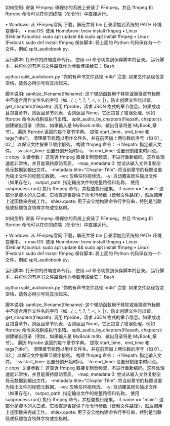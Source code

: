  

如何使用:
安装 FFmpeg:
确保你的系统上安装了 FFmpeg，并且 ffmpeg 和 ffprobe 命令可以在你的终端（命令行）中直接运行。

• Windows: 从 FFmpeg官网 下载，解压并将 bin 目录添加到系统的 PATH 环境变量中。
• macOS: 使用 Homebrew: brew install ffmpeg
• Linux (Debian/Ubuntu): sudo apt update && sudo apt install ffmpeg
• Linux (Fedora): sudo dnf install ffmpeg
保存脚本: 将上面的 Python 代码保存为一个文件，例如 split_audiobook.py。

运行脚本:
打开你的终端或命令行。
使用 cd 命令切换到保存脚本的目录。
运行脚本，并将你的有声书文件路径作为参数传递给它：
Bash

python split_audiobook.py "你的有声书文件路径.m4b"
注意: 如果文件路径包含空格，请务必用引号将其括起来。

脚本说明:
sanitize_filename(filename): 这个辅助函数用于移除或替换章节标题中不适合用作文件名的字符（如 , /, :, *, ?, ", <, >, |），防止创建文件时出错。
get_chapters(filepath): 调用 ffprobe，请求 JSON 格式的章节信息。如果成功且包含章节，则返回章节列表，否则返回 None。它还包含了错误处理，例如 ffprobe 命令未找到或执行出错。
split_audio_by_chapters(filepath, chapters):
创建输出目录（例如，如果输入是 MyBook.m4b，输出目录将是 MyBook_章节）。
遍历 ffprobe 返回的每个章节字典。
提取 start_time、end_time 和 tags['title']。
清理章节标题以用作文件名，并在前面加上两位数的序号（如 01_, 02_）以保证文件按章节顺序排列。
构建 ffmpeg 命令：
-i filepath: 指定输入文件。
-ss start_time: 设置分割开始时间。
-to end_time: 设置分割结束时间点。
-c copy: 关键参数！ 这告诉 ffmpeg 直接复制音频流，不进行重新编码。这样处理速度非常快，并且能保持原始音质。
-map_metadata 0: 尝试从输入文件复制全局元数据到输出文件。
-metadata title="Chapter Title": 将当前章节的标题设置为输出文件的标题元数据。
-vn: 忽略任何视频流。
-y: 自动覆盖同名输出文件（如果存在）。
output_path: 指定输出文件的完整路径和名称。
使用 subprocess.run() 执行 ffmpeg 命令，并检查执行结果。
if name == "main": 这部分是脚本的入口点。它检查是否提供了命令行参数（音频文件路径），然后调用上述函数来完成工作。
shlex.quote: 用于安全地构建命令行字符串，特别是当路径或标题包含特殊字符或空格时。
  

如何使用:
安装 FFmpeg:
确保你的系统上安装了 FFmpeg，并且 ffmpeg 和 ffprobe 命令可以在你的终端（命令行）中直接运行。

• Windows: 从 FFmpeg官网 下载，解压并将 bin 目录添加到系统的 PATH 环境变量中。
• macOS: 使用 Homebrew: brew install ffmpeg
• Linux (Debian/Ubuntu): sudo apt update && sudo apt install ffmpeg
• Linux (Fedora): sudo dnf install ffmpeg
保存脚本: 将上面的 Python 代码保存为一个文件，例如 split_audiobook.py。

运行脚本:
打开你的终端或命令行。
使用 cd 命令切换到保存脚本的目录。
运行脚本，并将你的有声书文件路径作为参数传递给它：
Bash

python split_audiobook.py "你的有声书文件路径.m4b"
注意: 如果文件路径包含空格，请务必用引号将其括起来。

脚本说明:
sanitize_filename(filename): 这个辅助函数用于移除或替换章节标题中不适合用作文件名的字符（如 , /, :, *, ?, ", <, >, |），防止创建文件时出错。
get_chapters(filepath): 调用 ffprobe，请求 JSON 格式的章节信息。如果成功且包含章节，则返回章节列表，否则返回 None。它还包含了错误处理，例如 ffprobe 命令未找到或执行出错。
split_audio_by_chapters(filepath, chapters):
创建输出目录（例如，如果输入是 MyBook.m4b，输出目录将是 MyBook_章节）。
遍历 ffprobe 返回的每个章节字典。
提取 start_time、end_time 和 tags['title']。
清理章节标题以用作文件名，并在前面加上两位数的序号（如 01_, 02_）以保证文件按章节顺序排列。
构建 ffmpeg 命令：
-i filepath: 指定输入文件。
-ss start_time: 设置分割开始时间。
-to end_time: 设置分割结束时间点。
-c copy: 关键参数！ 这告诉 ffmpeg 直接复制音频流，不进行重新编码。这样处理速度非常快，并且能保持原始音质。
-map_metadata 0: 尝试从输入文件复制全局元数据到输出文件。
-metadata title="Chapter Title": 将当前章节的标题设置为输出文件的标题元数据。
-vn: 忽略任何视频流。
-y: 自动覆盖同名输出文件（如果存在）。
output_path: 指定输出文件的完整路径和名称。
使用 subprocess.run() 执行 ffmpeg 命令，并检查执行结果。
if name == "main": 这部分是脚本的入口点。它检查是否提供了命令行参数（音频文件路径），然后调用上述函数来完成工作。
shlex.quote: 用于安全地构建命令行字符串，特别是当路径或标题包含特殊字符或空格时。
 